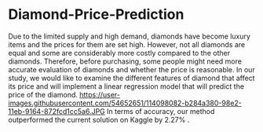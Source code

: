 # Diamond-Price-Prediction
Due to the limited supply and high demand, diamonds have become luxury items and the prices for them are set high. However, not
all diamonds are equal and some are considerably more costly compared to the other diamonds. Therefore, before purchasing, some people might need more accurate evaluation of diamonds
and whether the price is reasonable. In our study, we would like to examine the different features of diamond that affect its price and will implement a linear regression model that will predict the
price of the diamond.
https://user-images.githubusercontent.com/54652651/114098082-b284a380-98e2-11eb-9164-872fcd1cc5a6.JPG
In terms of accuracy, our method outperformed the current solution on Kaggle by 2.27% .
